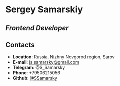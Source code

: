 # Sergey Samarskiy

## *Frontend Developer*

## Contacts

* **Location**: Russia, Nizhny Novgorod region, Sarov
* **E-mail**: js.samarsky@gmail.com
* **Telegram**: @S_Samarsky
* **Phone**: +79506215056
* **Github**: [@SSamarsky](https://github.com/SSamarsky)